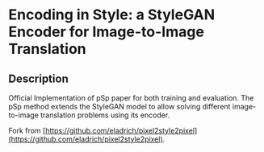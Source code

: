 # Encoding in Style: a StyleGAN Encoder for Image-to-Image Translation

## Description   
Official Implementation of pSp paper for both training and evaluation. The pSp method extends the StyleGAN model to 
allow solving different image-to-image translation problems using its encoder.

Fork from [https://github.com/eladrich/pixel2style2pixel](https://github.com/eladrich/pixel2style2pixel).
